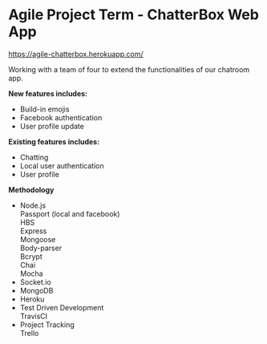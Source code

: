 # Agile Project Term - ChatterBox Web App
https://agile-chatterbox.herokuapp.com/

Working with a team of four to extend the functionalities of our chatroom app.

<b>New features includes: </b>
- Build-in emojis
- Facebook authentication
- User profile update

<b>Existing features includes: </b>
- Chatting
- Local user authentication 
- User profile

<b>Methodology</b>
- Node.js\
  Passport (local and facebook)\
  HBS\
  Express\
  Mongoose\
  Body-parser\
  Bcrypt\
  Chai\
  Mocha
- Socket.io
- MongoDB
- Heroku
- Test Driven Development\
  TravisCI
- Project Tracking\
	Trello
